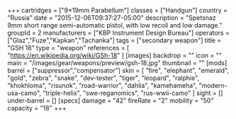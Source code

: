 +++
cartridges = ["9×19mm Parabellum"]
classes = ["Handgun"]
country = "Russia"
date = "2015-12-06T09:37:27-05:00"
description = "Spetsnaz 9mm short range semi-automatic pistol, with low recoil and low damage."
groupId = 2
manufacturers = ["KBP Instrument Design Bureau"]
operators = ["Glaz","Fuze","Kapkan","Tachanka"]
tags = ["secondary weapon"]
title = "GSH 18"
type = "weapon"
references = [
  "https://en.wikipedia.org/wiki/GSh-18"
]
[images]
  backdrop = ""
  icon = ""
  main = "/images/gear/weapons/preview/gsh-18.jpg"
  thumbnail = ""
[mods]
  barrel = ["suppressor","compensator"]
  skin = [
    "fire",
    "elephant",
    "emerald",
    "gold",
    "zebra",
    "snake",
    "dev-tester",
    "tiger",
    "leopard",
    "ralphie",
    "khokhloma",
    "risunok",
    "road-warrior",
    "dahlia",
    "kamehameha",
    "modern-usa-camo",
    "triple-helix",
    "swe-reganomics",
    "rus-wwii-camo"
  ]
  sight = []
  under-barrel = []
[specs]
  damage = "42"
  fireRate = "2"
  mobility = "50"
  capacity = "18"
+++
